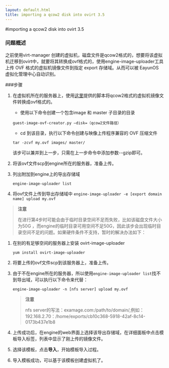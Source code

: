 ```yaml
---
layout: default.html
title: importing a qcow2 disk into ovirt 3.5 
---
```


#importing a qcow2 disk into ovirt 3.5

### 问题概述

之前使用virt-manager 创建的虚拟机，磁盘文件是qcow2格式的，想要将该虚拟机迁移到ovirt中，就要将其转换成ovf格式的，使用engine-image-uploader工具上传 OVF 格式的虚拟机镜像文件到指定 export 存储域。从而可以被 EayunOS 虚拟化管理中心自动识别。

###步骤
1. 在虚拟机所在的服务器上，使用[这里](../scripts/guest-image-ovf-creator.py)提供的脚本将qcow2格式的虚拟机镜像文件转换成ovf格式的。
   
   * 使用以下命令创建一个包含image 和 master 子目录的目录

   `guest-image-ovf-creator.py –disk=（qcow2文件路径）`
   
   * cd 到该目录，执行以下命令创建与映像上传程序兼容的 OVF 压缩文件

   `tar -zcvf my.ovf images/ master/`

   该步可以兼并到上一步，只需在上一步命令中添加参数--gzip即可。

2. 将该ovf文件scp到engine所在的服务器，准备上传。

3. 列出附加到engine上的导出存储域

   `engine-image-uploader list`

4. 将ovf文件上传到导出存储域中
   `engine-image-uploader -e [export domain name] upload my.ovf`

>**注意**
>
>在进行第4步时可能会由于临时目录空间不足而失败，比如该磁盘文件大小为50G ，而engine的临时目录可用空间不足50G，因此该步会出现临时目录空间不足的问题。如果硬件条件不支持，暂时的解决办法如下：

1. 在别的有足够空间的服务器上安装 ovirt-image-uploader

   `yum install ovirt-image-uploader`

2. 将要上传的ovf文件scp到该服务器上，准备上传。

3. 由于不在engine所在的服务器，所以使用`engine-image-uploader list`找不到导出域，可以执行以下命令来代替：

   `engine-image-uploader -n [nfs server] upload my.ovf`

   >**注意**
   >
   >nfs server的写法：examage.com:/path/to/domain/<uuid>,例如：192.168.2.70：/home/exports/cb10c368-5918-42af-8c14-0173b437e1b8

4. 上传成功后，在engine的web界面上选择该导出存储域，在详细面板中点击模板导入标签，列表中显示了刚上传的镜像文件。

5. 选择该模板，点击**导入**，开始模板导入过程。

6. 导入模板成功，可以基于该模板创建虚拟机了。
